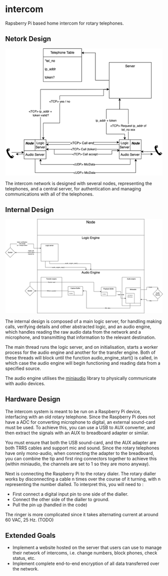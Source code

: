 # intercom
Rapsberry Pi based home intercom for rotary telephones.

## Netork Design

![Network Design Image](intercomNetwork.png)

The intercom network is designed with several nodes, representing the telephones, and a central server, for authentication and managing communications with all of the telephones.

## Internal Design

![Internal Design Image](intercomInternal.png)

The internal design is composed of a main logic server, for handling making calls, verifying details and other abstracted logic, and an audio engine, which handles reading the raw audio data from the network and a microphone, and transmitting that information to the relevant destination.

The main thread runs the logic server, and on initialisation, starts a worker process for the audio engine and another for the transfer engine. Both of these threads will block until the function audio_engine_start() is called, in which case the audio engine will begin functioning and reading data from a specified source.

The audio engine utilises the [miniaudio](https://github.com/mackron/miniaudio/tree/master) library to physically communicate with audio devices.

## Hardware Design

The intercom system is meant to be run on a Raspberry Pi device, interfacing with an old rotary telephone. Since the Raspberry Pi does not have a ADC for converting microphone to digital, an external sound-card must be used. To achieve this, you can use a USB to AUX converter, and then extract the signals with an AUX to breadboard adapter or similar.

You must ensure that both the USB sound-card, and the AUX adapter are both TRRS cables and support mic and sound. Since the rotary telephones have only mono-audio, when connecting the adapter to the breadboard, you can combine the tip and first ring connectors together to achieve this (within miniaudio, the channels are set to 1 so they are mono anyway).

Next is connecting the Raspberry Pi to the rotary dialer. The rotary dialler works by disconnecting a cable n times over the course of it turning, with n representing the number dialled. To interpret this, you will need to :
- First connect a digital input pin to one side of the dialler.
- Connect the other side of the dialler to ground.
- Pull the pin up (handled in the code)

The ringer is more complicated since it takes alternating current at around 60 VAC, 25 Hz. (TODO)

## Extended Goals
- Implement a website hosted on the server that users can use to manage their network of intercoms, i.e. change numbers, block phones, check status, etc.
- Implement complete end-to-end encryption of all data transferred over the network.